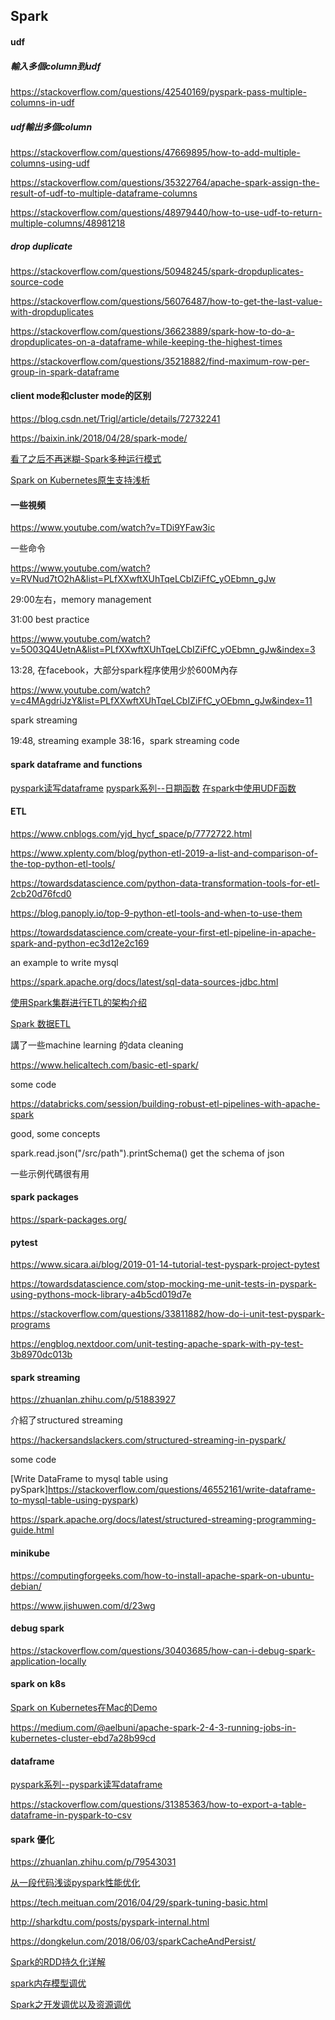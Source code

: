 ## Spark

#### udf

##### 輸入多個column到udf
https://stackoverflow.com/questions/42540169/pyspark-pass-multiple-columns-in-udf

##### udf輸出多個column
https://stackoverflow.com/questions/47669895/how-to-add-multiple-columns-using-udf

https://stackoverflow.com/questions/35322764/apache-spark-assign-the-result-of-udf-to-multiple-dataframe-columns

https://stackoverflow.com/questions/48979440/how-to-use-udf-to-return-multiple-columns/48981218

##### drop duplicate

https://stackoverflow.com/questions/50948245/spark-dropduplicates-source-code

https://stackoverflow.com/questions/56076487/how-to-get-the-last-value-with-dropduplicates

https://stackoverflow.com/questions/36623889/spark-how-to-do-a-dropduplicates-on-a-dataframe-while-keeping-the-highest-times

https://stackoverflow.com/questions/35218882/find-maximum-row-per-group-in-spark-dataframe


#### client mode和cluster mode的区别

https://blog.csdn.net/Trigl/article/details/72732241

https://baixin.ink/2018/04/28/spark-mode/

[看了之后不再迷糊-Spark多种运行模式](https://www.jianshu.com/p/65a3476757a5)

[Spark on Kubernetes原生支持浅析](https://www.jishuwen.com/d/23wg)

#### 一些視頻

https://www.youtube.com/watch?v=TDi9YFaw3ic

一些命令

https://www.youtube.com/watch?v=RVNud7tO2hA&list=PLfXXwftXUhTqeLCbIZiFfC_yOEbmn_gJw

29:00左右，memory management

31:00 best practice

https://www.youtube.com/watch?v=5O03Q4UetnA&list=PLfXXwftXUhTqeLCbIZiFfC_yOEbmn_gJw&index=3

13:28, 在facebook，大部分spark程序使用少於600M內存

https://www.youtube.com/watch?v=c4MAgdriJzY&list=PLfXXwftXUhTqeLCbIZiFfC_yOEbmn_gJw&index=11

spark streaming

19:48, streaming example
38:16，spark streaming code

#### spark dataframe and functions

[pyspark读写dataframe](https://zhuanlan.zhihu.com/p/34901558)
[pyspark系列--日期函数](https://zhuanlan.zhihu.com/p/34901927)
[在spark中使用UDF函数](https://zhuanlan.zhihu.com/p/64410979)

#### ETL

https://www.cnblogs.com/yjd_hycf_space/p/7772722.html

https://www.xplenty.com/blog/python-etl-2019-a-list-and-comparison-of-the-top-python-etl-tools/

https://towardsdatascience.com/python-data-transformation-tools-for-etl-2cb20d76fcd0

https://blog.panoply.io/top-9-python-etl-tools-and-when-to-use-them

https://towardsdatascience.com/create-your-first-etl-pipeline-in-apache-spark-and-python-ec3d12e2c169

an example to write mysql

https://spark.apache.org/docs/latest/sql-data-sources-jdbc.html

[使用Spark集群进行ETL的架构介绍](https://blog.csdn.net/zbc1090549839/article/details/54407876)

[Spark 数据ETL](https://blog.csdn.net/u011204847/article/details/51247306)

講了一些machine learning 的data cleaning

https://www.helicaltech.com/basic-etl-spark/

some code

https://databricks.com/session/building-robust-etl-pipelines-with-apache-spark

good, some concepts

spark.read.json("/src/path").printSchema() get the schema of json

一些示例代碼很有用

#### spark packages

https://spark-packages.org/

#### pytest

https://www.sicara.ai/blog/2019-01-14-tutorial-test-pyspark-project-pytest

https://towardsdatascience.com/stop-mocking-me-unit-tests-in-pyspark-using-pythons-mock-library-a4b5cd019d7e

https://stackoverflow.com/questions/33811882/how-do-i-unit-test-pyspark-programs

https://engblog.nextdoor.com/unit-testing-apache-spark-with-py-test-3b8970dc013b

#### spark streaming

https://zhuanlan.zhihu.com/p/51883927

介紹了structured streaming

https://hackersandslackers.com/structured-streaming-in-pyspark/

some code

[Write DataFrame to mysql table using pySpark]https://stackoverflow.com/questions/46552161/write-dataframe-to-mysql-table-using-pyspark)

https://spark.apache.org/docs/latest/structured-streaming-programming-guide.html


#### minikube

https://computingforgeeks.com/how-to-install-apache-spark-on-ubuntu-debian/

https://www.jishuwen.com/d/23wg


#### debug spark

https://stackoverflow.com/questions/30403685/how-can-i-debug-spark-application-locally

#### spark on k8s
[Spark on Kubernetes在Mac的Demo](https://zhuanlan.zhihu.com/p/64242678)

https://medium.com/@aelbuni/apache-spark-2-4-3-running-jobs-in-kubernetes-cluster-ebd7a28b99cd

#### dataframe
[pyspark系列--pyspark读写dataframe](https://zhuanlan.zhihu.com/p/34901558)

https://stackoverflow.com/questions/31385363/how-to-export-a-table-dataframe-in-pyspark-to-csv

#### spark 優化

https://zhuanlan.zhihu.com/p/79543031

[从一段代码浅谈pyspark性能优化](从一段代码浅谈pyspark性能优化)

https://tech.meituan.com/2016/04/29/spark-tuning-basic.html

http://sharkdtu.com/posts/pyspark-internal.html

https://dongkelun.com/2018/06/03/sparkCacheAndPersist/

[Spark的RDD持久化详解](https://zhuanlan.zhihu.com/p/61555283)

[spark内存模型调优](https://zhuanlan.zhihu.com/p/86297292)

[Spark之开发调优以及资源调优](https://zhuanlan.zhihu.com/p/61598086)







